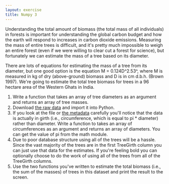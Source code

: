 ```yaml
---
layout: exercise
title: Numpy 3
---
```


Understanding the total amount of biomass (the total mass of all
individuals) in forests is important for understanding the global carbon
budget and how the earth will respond to increases in carbon dioxide
emissions. Measuring the mass of entire trees is difficult, and it's
pretty much impossible to weigh an entire forest (even if we were
willing to clear cut a forest for science), but fortunately we can
estimate the mass of a tree based on its diameter.

There are lots of equations for estimating the mass of a tree from its
diameter, but one good option is the equation M = 0.124D^2.53^, where M
is measured in kg of dry (above-ground) biomass and D is in cm d.b.h.
(Brown 1997). We're going to estimate the total tree biomass for trees
in a 96 hectare area of the Western Ghats in India.

1.  Write a function that takes an array of tree diameters as an
    argument and returns an array of tree masses.
2.  Download [the raw
    data](http://esapubs.org/archive/ecol/E091/216/Macroplot_data_Rev.txt)
    and import it into Python.
3.  If you look at the file or [the
    metadata](http://esapubs.org/archive/ecol/E091/216/metadata.htm)
    carefully you'll notice that the data is actually in girth (i.e.,
    circumference, which is equal to pi \* diameter) rather than
    diameter. Write a function to takes an array of circumferences as an
    argument and returns an array of diameters. You can get the value of
    pi from the math module.
4.  Due to poor database structure using all of the trees will be a
    hassle. Since the vast majority of the trees are in the first
    TreeGirth column you can just use that data for the estimates. If
    you're feeling bold you can optionally choose to do the work of
    using all of the trees from all of the TreeGirth columns.
5.  Use the two functions you've written to estimate the total biomass
    (i.e., the sum of the masses) of trees in this dataset and print the
    result to the screen.
